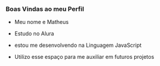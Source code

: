 ### Boas Vindas ao meu Perfil

- Meu nome e Matheus

- Estudo no Alura

- estou me desenvolvendo na Linguagem JavaScript

- Utilizo esse espaço para me auxiliar em futuros projetos
